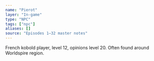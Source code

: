```yaml
---
name: "Pierot"
layer: "In-game"
type: "NPC"
tags: ["npc"]
aliases: []
source: "Episodes 1–32 master notes"
---
```

French kobold player, level 12, opinions level 20. Often found around Worldspire region.
